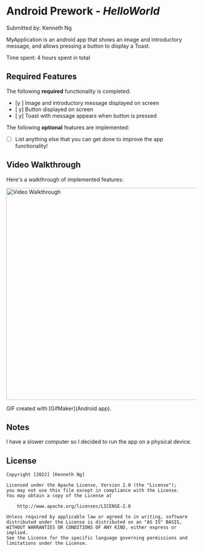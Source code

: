 # Android Prework - *HelloWorld*

Submitted by: Kenneth Ng

MyApplication is an android app that shows an image and introductory message, and allows pressing a button to display a Toast. 

Time spent: 4 hours spent in total

## Required Features

The following **required** functionality is completed:

* [y ] Image and introductory message displayed on screen
* [ y] Button displayed on screen
* [ y] Toast with message appears when button is pressed 

The following **optional** features are implemented:

* [ ] List anything else that you can get done to improve the app functionality!

## Video Walkthrough

Here's a walkthrough of implemented features:

<img src='https://giphy.com/gifs/none-XucswHdQUYPhQSvvvN' title='Video Walkthrough' width='562' alt='Video Walkthrough' />

GIF created with [GifMaker](Android app).  


## Notes

I have a slower computer so I decided to run the app on a physical device.

## License

    Copyright [2022] [Kenneth Ng]

    Licensed under the Apache License, Version 2.0 (the "License");
    you may not use this file except in compliance with the License.
    You may obtain a copy of the License at

        http://www.apache.org/licenses/LICENSE-2.0

    Unless required by applicable law or agreed to in writing, software
    distributed under the License is distributed on an "AS IS" BASIS,
    WITHOUT WARRANTIES OR CONDITIONS OF ANY KIND, either express or implied.
    See the License for the specific language governing permissions and
    limitations under the License.

